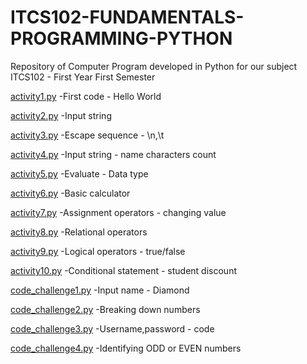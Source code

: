 # ITCS102-FUNDAMENTALS-PROGRAMMING-PYTHON
Repository of Computer Program developed in Python for our subject ITCS102 - First Year First Semester

[activity1.py](https://github.com/clarkjemsonfelices/ITCS102-FUNDAMENTALS-PROGRAMMING-PYTHON/blob/main/activity1.py )
-First code - Hello World

[activity2.py](https://github.com/clarkjemsonfelices/ITCS102-FUNDAMENTALS-PROGRAMMING-PYTHON/blob/main/activity2.py)
-Input string

[activity3.py](https://github.com/clarkjemsonfelices/ITCS102-FUNDAMENTALS-PROGRAMMING-PYTHON/blob/main/activity3.py)
-Escape sequence - \n,\t

[activity4.py](https://github.com/clarkjemsonfelices/ITCS102-FUNDAMENTALS-PROGRAMMING-PYTHON/blob/main/activity4.py)
-Input string - name characters count

[activity5.py](https://github.com/clarkjemsonfelices/ITCS102-FUNDAMENTALS-PROGRAMMING-PYTHON/blob/main/activity5.py)
-Evaluate - Data type

[activity6.py](https://github.com/clarkjemsonfelices/ITCS102-FUNDAMENTALS-PROGRAMMING-PYTHON/blob/main/activity6.py)
-Basic calculator

[activity7.py](https://github.com/clarkjemsonfelices/ITCS102-FUNDAMENTALS-PROGRAMMING-PYTHON/blob/main/activity7.py)
-Assignment operators - changing value

[activity8.py](https://github.com/clarkjemsonfelices/ITCS102-FUNDAMENTALS-PROGRAMMING-PYTHON/blob/main/activity8.py)
-Relational operators

[activity9.py](https://github.com/clarkjemsonfelices/ITCS102-FUNDAMENTALS-PROGRAMMING-PYTHON/blob/main/activity9.py)
-Logical operators - true/false

[activity10.py](https://github.com/clarkjemsonfelices/ITCS102-FUNDAMENTALS-PROGRAMMING-PYTHON/blob/main/activity10.py)
-Conditional statement - student discount

[code_challenge1.py](https://github.com/clarkjemsonfelices/ITCS102-FUNDAMENTALS-PROGRAMMING-PYTHON/blob/main/code_challenge1.py)
-Input name - Diamond

[code_challenge2.py](https://github.com/clarkjemsonfelices/ITCS102-FUNDAMENTALS-PROGRAMMING-PYTHON/blob/main/code_challenge2.py)
-Breaking down numbers

[code_challenge3.py](https://github.com/clarkjemsonfelices/ITCS102-FUNDAMENTALS-PROGRAMMING-PYTHON/blob/main/code_challenge3.py)
-Username,password - code

[code_challenge4.py](https://github.com/clarkjemsonfelices/ITCS102-FUNDAMENTALS-PROGRAMMING-PYTHON/blob/main/code_challenge4.py)
-Identifying ODD or EVEN numbers

